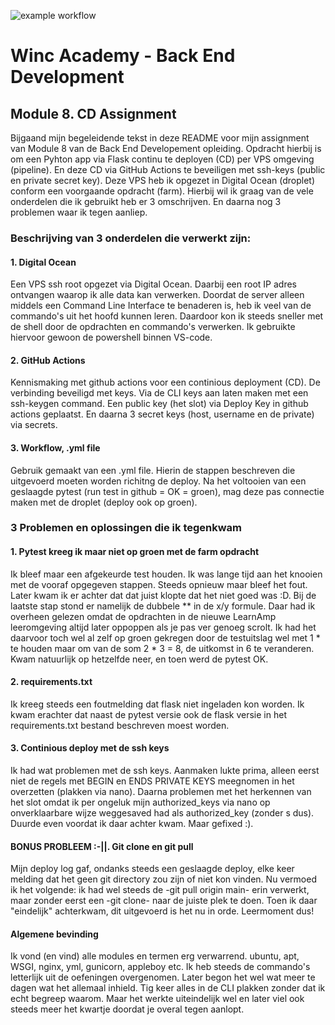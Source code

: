 ![example workflow](https://github.com/Rinthout/CD-Assignment/actions/workflows/run-tests.yml/badge.svg)

<h1>Winc Academy - Back End Development</h1>

<h2>Module 8. CD Assignment</h2>

Bijgaand mijn begeleidende tekst in deze README voor mijn assignment van Module 8 van de Back End Developement opleiding. Opdracht hierbij is om een Pyhton app via Flask continu te deployen (CD) per VPS omgeving (pipeline). En deze CD via GitHub Actions te beveiligen met ssh-keys (public en private secret key). Deze VPS heb ik opgezet in Digital Ocean (droplet) conform een voorgaande opdracht (farm). Hierbij wil ik graag van de vele onderdelen die ik gebruikt heb er 3 omschrijven. En daarna nog 3 problemen waar ik tegen aanliep.

<h3> Beschrijving van 3 onderdelen die verwerkt zijn:</h3>
<h4>1. Digital Ocean</h4>
Een VPS ssh root opgezet via Digital Ocean. Daarbij een root IP adres ontvangen waarop ik alle data kan verwerken. Doordat de server alleen middels een Command Line Interface te benaderen is, heb ik veel van de commando's uit het hoofd kunnen leren. Daardoor kon ik steeds sneller met de shell door de opdrachten en commando's verwerken. Ik gebruikte hiervoor gewoon de powershell binnen VS-code.

<h4>2. GitHub Actions</h4>
Kennismaking met github actions voor een continious deployment (CD). De verbinding beveiligd met keys. Via de CLI keys aan laten maken met een ssh-keygen command. Een public key (het slot) via Deploy Key in github actions geplaatst. En daarna 3 secret keys (host, username en de private) via secrets.

<h4>3. Workflow, .yml file</h4>
Gebruik gemaakt van een .yml file. Hierin de stappen beschreven die uitgevoerd moeten worden richitng de deploy. Na het voltooien van een geslaagde pytest (run test in github = OK = groen), mag deze pas connectie maken met de droplet (deploy ook op groen). 

<h3>3 Problemen en oplossingen die ik tegenkwam</h3>
<h4>1. Pytest kreeg ik maar niet op groen met de farm opdracht</h4>
Ik bleef maar een afgekeurde test houden. Ik was lange tijd aan het knooien met de vooraf opgegeven stappen. Steeds opnieuw maar bleef het fout. Later kwam ik er achter dat dat juist klopte dat het niet goed was :D. Bij de laatste stap stond er namelijk de dubbele ** in de x/y formule. Daar had ik overheen gelezen omdat de opdrachten in de nieuwe LearnAmp leeromgeving altijd later oppoppen als je pas ver genoeg scrolt. Ik had het daarvoor toch wel al zelf op groen gekregen door de testuitslag wel met 1 * te houden maar om van de som 2 * 3 = 8, de uitkomst in 6 te veranderen. Kwam natuurlijk op hetzelfde neer, en toen werd de pytest OK.

<h4>2. requirements.txt</h4>
Ik kreeg steeds een foutmelding dat flask niet ingeladen kon worden. Ik kwam erachter dat naast de pytest versie ook de flask versie in het requirements.txt bestand beschreven moest worden.

<h4>3. Continious deploy met de ssh keys</h4>
Ik had wat problemen met de ssh keys. Aanmaken lukte prima, alleen eerst niet de regels met BEGIN en ENDS PRIVATE KEYS meegnomen in het overzetten (plakken via nano). Daarna problemen met het herkennen van het slot omdat ik per ongeluk mijn authorized_keys via nano op onverklaarbare wijze weggesaved had als authorized_key (zonder s dus). Duurde even voordat ik daar achter kwam. Maar gefixed :).

<h4>BONUS PROBLEEM :-||. Git clone en git pull</h4>
Mijn deploy log gaf, ondanks steeds een geslaagde deploy, elke keer melding dat het geen git directory zou zijn of niet kon vinden. Nu vermoed ik het volgende: ik had wel steeds de -git pull origin main- erin verwerkt, maar zonder eerst een -git clone- naar de juiste plek te doen. Toen ik daar "eindelijk" achterkwam, dit uitgevoerd is het nu in orde. Leermoment dus! 
  
<h4>Algemene bevinding</h4>
Ik vond (en vind) alle modules en termen erg verwarrend. ubuntu, apt, WSGI, nginx, yml, gunicorn, appleboy etc. Ik heb steeds de commando's letterlijk uit de oefeningen overgenomen. Later begon het wel wat meer te dagen wat het allemaal inhield. Tig keer alles in de CLI plakken zonder dat ik echt begreep waarom. Maar het werkte uiteindelijk wel en later viel ook steeds meer het kwartje doordat je overal tegen aanlopt.
